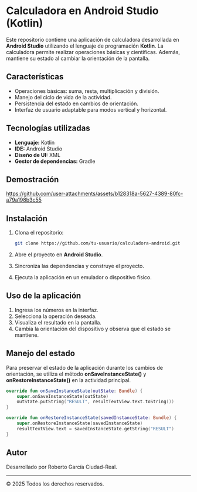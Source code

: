
# Calculadora en Android Studio (Kotlin)

Este repositorio contiene una aplicación de calculadora desarrollada en **Android Studio** utilizando el lenguaje de programación **Kotlin**. La calculadora permite realizar operaciones básicas y científicas. Además, mantiene su estado al cambiar la orientación de la pantalla.

## Características

- Operaciones básicas: suma, resta, multiplicación y división.
- Manejo del ciclo de vida de la actividad.
- Persistencia del estado en cambios de orientación.
- Interfaz de usuario adaptable para modos vertical y horizontal.

## Tecnologías utilizadas

- **Lenguaje:** Kotlin
- **IDE:** Android Studio
- **Diseño de UI:** XML
- **Gestor de dependencias:** Gradle

## Demostración
https://github.com/user-attachments/assets/b128318a-5627-4389-80fc-a79a198b3c55



## Instalación

1. Clona el repositorio:

   ```bash
   git clone https://github.com/tu-usuario/calculadora-android.git
   ```

2. Abre el proyecto en **Android Studio**.

3. Sincroniza las dependencias y construye el proyecto.

4. Ejecuta la aplicación en un emulador o dispositivo físico.

## Uso de la aplicación

1. Ingresa los números en la interfaz.
2. Selecciona la operación deseada.
3. Visualiza el resultado en la pantalla.
4. Cambia la orientación del dispositivo y observa que el estado se mantiene.

## Manejo del estado

Para preservar el estado de la aplicación durante los cambios de orientación, se utiliza el método **onSaveInstanceState()** y **onRestoreInstanceState()** en la actividad principal.

```kotlin
override fun onSaveInstanceState(outState: Bundle) {
    super.onSaveInstanceState(outState)
    outState.putString("RESULT", resultTextView.text.toString())
}

override fun onRestoreInstanceState(savedInstanceState: Bundle) {
    super.onRestoreInstanceState(savedInstanceState)
    resultTextView.text = savedInstanceState.getString("RESULT")
}
```

## Autor


Desarrollado por Roberto García Ciudad-Real.

---

© 2025 Todos los derechos reservados.

